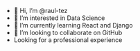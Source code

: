 - 👋 Hi, I’m @raul-tez
- 👀 I’m interested in Data Science
- 🌱 I’m currently learning React and Django
- 💞️ I’m looking to collaborate on GitHub
- Looking for a professional experience

<!---
raul-tez/raul-tez is a ✨ special ✨ repository because its `README.md` (this file) appears on your GitHub profile.
You can click the Preview link to take a look at your changes.
--->
